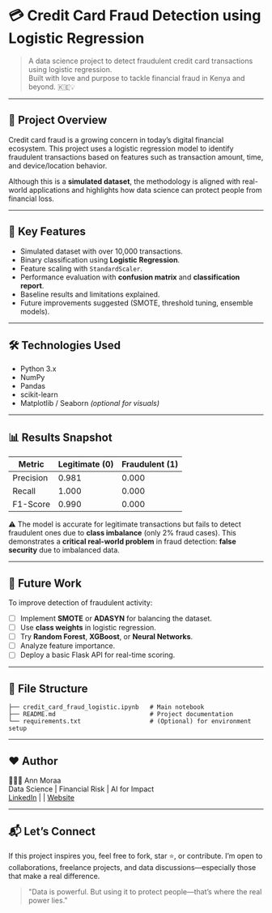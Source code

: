 
# 💳 Credit Card Fraud Detection using Logistic Regression

> A data science project to detect fraudulent credit card transactions using logistic regression.  
> Built with love and purpose to tackle financial fraud in Kenya and beyond. 🇰🇪💡

---

## 📌 Project Overview

Credit card fraud is a growing concern in today’s digital financial ecosystem. This project uses a logistic regression model to identify fraudulent transactions based on features such as transaction amount, time, and device/location behavior.  

Although this is a **simulated dataset**, the methodology is aligned with real-world applications and highlights how data science can protect people from financial loss.

---

## 🧠 Key Features

- Simulated dataset with over 10,000 transactions.
- Binary classification using **Logistic Regression**.
- Feature scaling with `StandardScaler`.
- Performance evaluation with **confusion matrix** and **classification report**.
- Baseline results and limitations explained.
- Future improvements suggested (SMOTE, threshold tuning, ensemble models).

---

## 🛠️ Technologies Used

- Python 3.x  
- NumPy  
- Pandas  
- scikit-learn  
- Matplotlib / Seaborn *(optional for visuals)*

---

## 📊 Results Snapshot

| Metric        | Legitimate (0) | Fraudulent (1) |
|---------------|----------------|----------------|
| Precision     | 0.981          | 0.000          |
| Recall        | 1.000          | 0.000          |
| F1-Score      | 0.990          | 0.000          |

⚠️ The model is accurate for legitimate transactions but fails to detect fraudulent ones due to **class imbalance** (only 2% fraud cases). This demonstrates a **critical real-world problem** in fraud detection: **false security** due to imbalanced data.

---

## 🚀 Future Work

To improve detection of fraudulent activity:
- [ ] Implement **SMOTE** or **ADASYN** for balancing the dataset.
- [ ] Use **class weights** in logistic regression.
- [ ] Try **Random Forest**, **XGBoost**, or **Neural Networks**.
- [ ] Analyze feature importance.
- [ ] Deploy a basic Flask API for real-time scoring.

---

## 🧩 File Structure

```
├── credit_card_fraud_logistic.ipynb   # Main notebook
├── README.md                          # Project documentation
└── requirements.txt                   # (Optional) for environment setup
```

---

## ❤️ Author

👩🏾‍💻 Ann Moraa  
Data Science | Financial Risk | AI for Impact  
[LinkedIn](https://www.linkedin.com/in/annmoraa) | | [Website](https://yourportfolio.com)

---

## 📬 Let’s Connect

If this project inspires you, feel free to fork, star ⭐, or contribute. I’m open to collaborations, freelance projects, and data discussions—especially those that make a real difference.  

> "Data is powerful. But using it to protect people—that’s where the real power lies."
